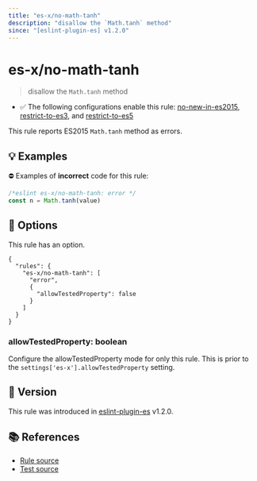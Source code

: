 ```yaml
---
title: "es-x/no-math-tanh"
description: "disallow the `Math.tanh` method"
since: "[eslint-plugin-es] v1.2.0"
---
```


# es-x/no-math-tanh
> disallow the `Math.tanh` method

- ✅ The following configurations enable this rule: [no-new-in-es2015], [restrict-to-es3], and [restrict-to-es5]

This rule reports ES2015 `Math.tanh` method as errors.

## 💡 Examples

⛔ Examples of **incorrect** code for this rule:

<eslint-playground type="bad">

```js
/*eslint es-x/no-math-tanh: error */
const n = Math.tanh(value)
```

</eslint-playground>

## 🔧 Options

This rule has an option.

```jsonc
{
  "rules": {
    "es-x/no-math-tanh": [
      "error",
      {
        "allowTestedProperty": false
      }
    ]
  }
}
```

### allowTestedProperty: boolean

Configure the allowTestedProperty mode for only this rule.
This is prior to the `settings['es-x'].allowTestedProperty` setting.

## 🚀 Version

This rule was introduced in [eslint-plugin-es] v1.2.0.

[eslint-plugin-es]: https://github.com/mysticatea/eslint-plugin-es

## 📚 References

- [Rule source](https://github.com/eslint-community/eslint-plugin-es-x/blob/master/lib/rules/no-math-tanh.js)
- [Test source](https://github.com/eslint-community/eslint-plugin-es-x/blob/master/tests/lib/rules/no-math-tanh.js)

[no-new-in-es2015]: ../configs/index.md#no-new-in-es2015
[restrict-to-es3]: ../configs/index.md#restrict-to-es3
[restrict-to-es5]: ../configs/index.md#restrict-to-es5
